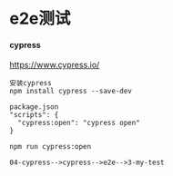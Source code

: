 # e2e测试

#### cypress
https://www.cypress.io/
```
安装cypress
npm install cypress --save-dev

package.json
"scripts": {
  "cypress:open": "cypress open"
}

npm run cypress:open

04-cypress-->cypress-->e2e-->3-my-test
```